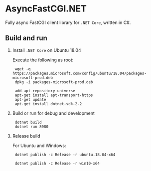 # AsyncFastCGI.NET

Fully async FastCGI client library for `.NET Core`, written in C#.

## Build and run

1. Install `.NET Core` on Ubuntu 18.04

    Execute the following as root:

        wget -q https://packages.microsoft.com/config/ubuntu/18.04/packages-microsoft-prod.deb
        dpkg -i packages-microsoft-prod.deb

        add-apt-repository universe
        apt-get install apt-transport-https
        apt-get update
        apt-get install dotnet-sdk-2.2

2. Build or run for debug and development

        dotnet build
        dotnet run 8080

3. Release build

    For Ubuntu and Windows:

        dotnet publish -c Release -r ubuntu.18.04-x64

        dotnet publish -c Release -r win10-x64
